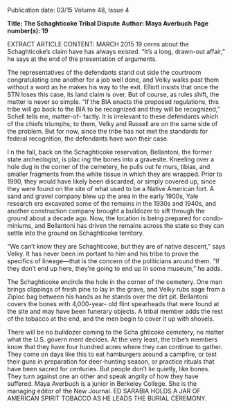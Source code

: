 Publication date: 03/15
Volume 48, Issue 4

**Title: The Schaghticoke Tribal Dispute**
**Author: Maya Averbuch**
**Page number(s): 19**

EXTRACT ARTICLE CONTENT:
MARCH 2015
19
cerns about the Schaghticoke’s claim have has always 
existed. “It’s a long, drawn-out affair,” he says at the 
end of the presentation of arguments. 

The representatives of the defendants stand out­
side the courtroom congratulating one another for a 
job well done, and Velky walks past them without a 
word as he makes his way to the exit. Elliott insists 
that once the STN loses this case, its land claim is over. 
But of course, as rules shift, the matter is never so 
simple. “If the BIA enacts the proposed regulations, 
this tribe will go back to the BIA to be recognized and 
they will be recognized,” Schell tells me, matter-of-
factly. It is irrelevant to these defendants which of the 
chiefs triumphs; to them, Velky and Russell are on the 
same side of the problem. But for now, since the tribe 
has not met the standards for federal recognition, the 
defendants have won their case. 

I
n the fall, back on the Schaghticoke reservation, 
Bellantoni, the former state archeologist, is plac­
ing the bones into a gravesite. Kneeling over a hole 
dug in the corner of the cemetery, he pulls out fe­
murs, tibias, and smaller fragments from the white 
tissue in which they are wrapped. Prior to 1990, they 
would have likely been discarded, or simply covered 
up, since they were found on the site of what used to 
be a Native American fort. A sand and gravel company 
blew up the area in the early 1900s, Yale research­
ers excavated some of the remains in the 1930s and 
1940s, and another construction company brought a 
bulldozer to sift through the ground about a decade 
ago. Now, the location is being prepared for condo­
miniums, and Bellantoni has driven the remains 
across the state so they can settle into the ground on 
Schaghticoke territory. 

“We can’t know they are Schaghticoke, but they 
are of native descent,” says Velky. It has never been im­
portant to him and his tribe to prove the specifics of 
lineage—that is the concern of the politicians around 
them. “If they don’t end up here, they’re going to end 
up in some museum,” he adds. 

The Schaghticoke encircle the hole in the corner 
of the cemetery. One man brings clippings of fresh 
pine to lay in the grave, and Velky rubs sage from a 
Ziploc bag between his hands as he stands over the 
dirt pit. Bellantoni covers the bones with 4,000-year-
old flint spearheads that were found at the site and 
may have been funerary objects. A tribal member adds 
the rest of the tobacco at the end, and the men begin 
to cover it up with shovels. 

There will be no bulldozer coming to the Scha­
ghticoke cemetery, no matter what the U.S. govern­
ment decides. At the very least, the tribe’s members 
know that they have four hundred acres where they 
can continue to gather. They come on days like this to 
eat hamburgers around a campfire, or test their guns 
in preparation for deer-hunting season, or practice 
rituals that have been sacred for centuries. But people 
don’t lie quietly, like bones. They turn against one an­
other and speak angrily of how they have suffered. 
Maya Averbuch is a junior in 
Berkeley College. She is the managing 
editor of the New Journal.
ED SARABIA HOLDS A JAR OF AMERICAN SPIRIT 
TOBACCO AS HE LEADS THE BURIAL CEREMONY.